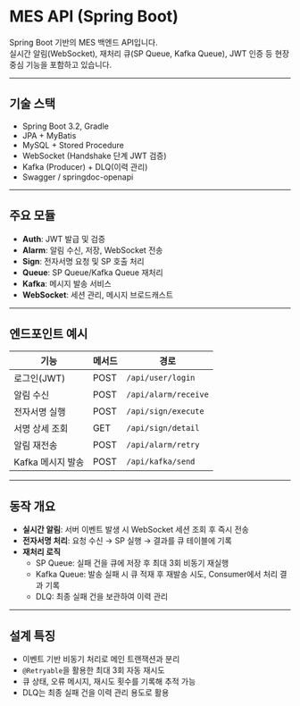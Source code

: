 # MES API (Spring Boot) 
    
Spring Boot 기반의 MES 백엔드 API입니다.     
실시간 알림(WebSocket), 재처리 큐(SP Queue, Kafka Queue), JWT 인증 등 현장 중심 기능을 포함하고 있습니다. 

---

## 기술 스택
- Spring Boot 3.2,  Gradle     
- JPA + MyBatis  
- MySQL + Stored Procedure   
- WebSocket (Handshake 단계 JWT 검증)  
- Kafka (Producer) + DLQ(이력  관리)  
- Swagger / springdoc-openapi

---

## 주요 모듈
- **Auth**: JWT 발급 및 검증
- **Alarm**: 알림 수신, 저장, WebSocket 전송
- **Sign**: 전자서명 요청 및 SP 호출 처리
- **Queue**: SP Queue/Kafka Queue 재처리
- **Kafka**: 메시지 발송 서비스
- **WebSocket**: 세션 관리, 메시지 브로드캐스트

---

## 엔드포인트 예시
| 기능 | 메서드 | 경로 |
|---|---|---|
| 로그인(JWT) | POST | `/api/user/login` |
| 알림 수신 | POST | `/api/alarm/receive` |
| 전자서명 실행 | POST | `/api/sign/execute` |
| 서명 상세 조회 | GET | `/api/sign/detail` |
| 알림 재전송 | POST | `/api/alarm/retry` |
| Kafka 메시지 발송 | POST | `/api/kafka/send` |


---

## 동작 개요
- **실시간 알림**: 서버 이벤트 발생 시 WebSocket 세션 조회 후 즉시 전송  
- **전자서명 처리**: 요청 수신 → SP 실행 → 결과를 큐 테이블에 기록  
- **재처리 로직**  
  - SP Queue: 실패 건을 큐에 저장 후 최대 3회 비동기 재실행  
  - Kafka Queue: 발송 실패 시 큐 적재 후 재발송 시도, Consumer에서 처리 결과 기록  
  - DLQ: 최종 실패 건을 보관하여 이력 관리

---

## 설계 특징
- 이벤트 기반 비동기 처리로 메인 트랜잭션과 분리  
- `@Retryable`을 활용한 최대 3회 자동 재시도  
- 큐 상태, 오류 메시지, 재시도 횟수를 기록해 추적 가능  
- DLQ는 최종 실패 건을 이력 관리 용도로 활용

